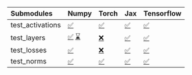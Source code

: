 | Submodules       | Numpy                                                                                                                                                                                                                                                             | Torch                                                                                                                           | Jax                                                                                                                             | Tensorflow                                                                                                                      |
|:-----------------|:------------------------------------------------------------------------------------------------------------------------------------------------------------------------------------------------------------------------------------------------------------------|:--------------------------------------------------------------------------------------------------------------------------------|:--------------------------------------------------------------------------------------------------------------------------------|:--------------------------------------------------------------------------------------------------------------------------------|
| test_activations | <a href="https://github.com/unifyai/ivy/runs/8088581892?check_suite_focus=true" rel="noopener noreferrer" target="_blank">✅</a>                                                                                                                                   | <a href="https://github.com/unifyai/ivy/runs/8088582523?check_suite_focus=true" rel="noopener noreferrer" target="_blank">✅</a> | <a href="https://github.com/unifyai/ivy/runs/8088583208?check_suite_focus=true" rel="noopener noreferrer" target="_blank">✅</a> | <a href="https://github.com/unifyai/ivy/runs/8088583956?check_suite_focus=true" rel="noopener noreferrer" target="_blank">✅</a> |
| test_layers      | <a href="https://github.com/unifyai/ivy/runs/8088311287?check_suite_focus=true" rel="noopener noreferrer" target="_blank">✅</a>   <a href="https://github.com/unifyai/ivy/runs/8088582090?check_suite_focus=true" rel="noopener noreferrer" target="_blank">⌛</a> | <a href="https://github.com/unifyai/ivy/runs/8088582697?check_suite_focus=true" rel="noopener noreferrer" target="_blank">❌</a> | <a href="https://github.com/unifyai/ivy/runs/8088583499?check_suite_focus=true" rel="noopener noreferrer" target="_blank">✅</a> | <a href="https://github.com/unifyai/ivy/runs/8088584128?check_suite_focus=true" rel="noopener noreferrer" target="_blank">✅</a> |
| test_losses      | <a href="https://github.com/unifyai/ivy/runs/8088582245?check_suite_focus=true" rel="noopener noreferrer" target="_blank">✅</a>                                                                                                                                   | <a href="https://github.com/unifyai/ivy/runs/8088582878?check_suite_focus=true" rel="noopener noreferrer" target="_blank">❌</a> | <a href="https://github.com/unifyai/ivy/runs/8088583694?check_suite_focus=true" rel="noopener noreferrer" target="_blank">✅</a> | <a href="https://github.com/unifyai/ivy/runs/8088584241?check_suite_focus=true" rel="noopener noreferrer" target="_blank">✅</a> |
| test_norms       | <a href="https://github.com/unifyai/ivy/runs/8088582369?check_suite_focus=true" rel="noopener noreferrer" target="_blank">✅</a>                                                                                                                                   | <a href="https://github.com/unifyai/ivy/runs/8088583044?check_suite_focus=true" rel="noopener noreferrer" target="_blank">✅</a> | <a href="https://github.com/unifyai/ivy/runs/8088583816?check_suite_focus=true" rel="noopener noreferrer" target="_blank">✅</a> | <a href="https://github.com/unifyai/ivy/runs/8088584383?check_suite_focus=true" rel="noopener noreferrer" target="_blank">✅</a> |